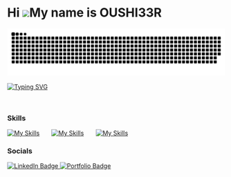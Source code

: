 Hi ![](https://user-images.githubusercontent.com/18350557/176309783-0785949b-9127-417c-8b55-ab5a4333674e.gif)My name is OUSHI33R
========================================================================================================================================
<div align="center">
  <img  src="grid-snake.svg" alt="snake" />
</div>


  [![Typing SVG](https://readme-typing-svg.demolab.com?font=&pause=1000&center=true&vCenter=true&width=435&lines=Hi+My+Name+Is+OUSHI33R;I+Am+A+Front-end+Developer+;Based+In+Agadir%2C+Morocco)](https://git.io/typing-svg)


<br/>

### Skills

[![My Skills](https://skillicons.dev/icons?i=html,css)](https://skillicons.dev) &nbsp;&nbsp;&nbsp;&nbsp;&nbsp; 
[![My Skills](https://skillicons.dev/icons?i=js,react,electron)](https://skillicons.dev) &nbsp;&nbsp;&nbsp;&nbsp;&nbsp; 
[![My Skills](https://skillicons.dev/icons?i=figma,ai)](https://skillicons.dev)
<br/>

### Socials

<div id="badges">
  <a href="https://www.linkedin.com/in/oushi33r/" target="_blank">
    <img src="https://img.shields.io/badge/LinkedIn-blue?style=for-the-badge&logo=linkedin&logoColor=white" alt="LinkedIn Badge"/>
  </a>
  <a href="https://oushiar.vercel.app/" target="_blank">
    <img src="https://img.shields.io/badge/Portfolio-My%20Portfolio-brightgreen?style=for-the-badge" alt="Portfolio Badge"/>
  </a>
</div>
